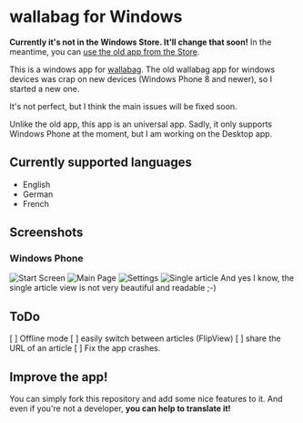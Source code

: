 wallabag for Windows
================
**Currently it's not in the Windows Store. It'll change that soon!**
In the meantime, you can [use the old app from the Store](http://www.windowsphone.com/en-us/store/app/wallabag/ff890514-348c-4d0b-9b43-153fff3f7450).

This is a windows app for [wallabag](http://wallabag.org).
The old wallabag app for windows devices was crap on new devices (Windows Phone 8 and newer), so I started a new one.

It's not perfect, but I think the main issues will be fixed soon.

Unlike the old app, this app is an universal app. Sadly, it only supports Windows Phone at the moment, but I am working on the Desktop app.

## Currently supported languages
- English
- German
- French

## Screenshots
### Windows Phone
![Start Screen](screenshots/phone/startscreen.png)
![Main Page](screenshots/phone/mainpage.png)
![Settings](screenshots/phone/settings.png)
![Single article](screenshots/phone/article.png)
And yes I know, the single article view is not very beautiful and 
readable ;-)

## ToDo
[ ] Offline mode
[ ] easily switch between articles (FlipView)
[ ] share the URL of an article
[ ] Fix the app crashes.

## Improve the app!
You can simply fork this repository and add some nice features to it.
And even if you're not a developer, **you can help to translate it!**
